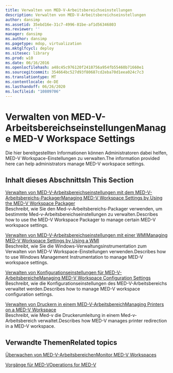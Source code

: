 ```yaml
---
title: Verwalten von MED-V-Arbeitsbereichseinstellungen
description: Verwalten von MED-V-Arbeitsbereichseinstellungen
author: dansimp
ms.assetid: 35ebd16e-31c7-4996-81be-af1d56346803
ms.reviewer: ''
manager: dansimp
ms.author: dansimp
ms.pagetype: mdop, virtualization
ms.mktglfcycl: deploy
ms.sitesec: library
ms.prod: w10
ms.date: 06/16/2016
ms.openlocfilehash: a48c45c976120f2418756a954fb55460b71660e1
ms.sourcegitcommit: 354664bc527d93f80687cd2eba70d1eea024c7c3
ms.translationtype: MT
ms.contentlocale: de-DE
ms.lasthandoff: 06/26/2020
ms.locfileid: "10809706"
---
```

# <span data-ttu-id="d92ea-103">Verwalten von MED-V-Arbeitsbereichseinstellungen</span><span class="sxs-lookup"><span data-stu-id="d92ea-103">Manage MED-V Workspace Settings</span></span>


<span data-ttu-id="d92ea-104">Die hier bereitgestellten Informationen können Administratoren dabei helfen, MED-V Workspace-Einstellungen zu verwalten.</span><span class="sxs-lookup"><span data-stu-id="d92ea-104">The information provided here can help administrators manage MED-V workspace settings.</span></span>

## <span data-ttu-id="d92ea-105">Inhalt dieses Abschnitts</span><span class="sxs-lookup"><span data-stu-id="d92ea-105">In This Section</span></span>


<a href="" id="managing-med-v-workspace-settings-by-using-the-med-v-workspace-packager"></a>[<span data-ttu-id="d92ea-106">Verwalten von MED-V-Arbeitsbereichseinstellungen mit dem MED-V-Arbeitsbereichs-Packager</span><span class="sxs-lookup"><span data-stu-id="d92ea-106">Managing MED-V Workspace Settings by Using the MED-V Workspace Packager</span></span>](managing-med-v-workspace-settings-by-using-the-med-v-workspace-packager.md)  
<span data-ttu-id="d92ea-107">Beschreibt, wie Sie den Med-v-Arbeitsbereichs-Packager verwenden, um bestimmte Med-v-Arbeitsbereichseinstellungen zu verwalten.</span><span class="sxs-lookup"><span data-stu-id="d92ea-107">Describes how to use the MED-V Workspace Packager to manage certain MED-V workspace settings.</span></span>

<a href="" id="managing-med-v-workspace-settings-by-using-a-wmi"></a>[<span data-ttu-id="d92ea-108">Verwalten von MED-V-Arbeitsbereichseinstellungen mit einer WMI</span><span class="sxs-lookup"><span data-stu-id="d92ea-108">Managing MED-V Workspace Settings by Using a WMI</span></span>](managing-med-v-workspace-settings-by-using-a-wmi.md)  
<span data-ttu-id="d92ea-109">Beschreibt, wie Sie die Windows-Verwaltungsinstrumentation zum Verwalten von MED-V Workspace-Einstellungen verwenden.</span><span class="sxs-lookup"><span data-stu-id="d92ea-109">Describes how to use Windows Management Instrumentation to manage MED-V workspace settings.</span></span>

<a href="" id="managing-med-v-workspace-configuration-settings"></a>[<span data-ttu-id="d92ea-110">Verwalten von Konfigurationseinstellungen für MED-V-Arbeitsbereiche</span><span class="sxs-lookup"><span data-stu-id="d92ea-110">Managing MED-V Workspace Configuration Settings</span></span>](managing-med-v-workspace-configuration-settings.md)  
<span data-ttu-id="d92ea-111">Beschreibt, wie die Konfigurationseinstellungen des MED-V-Arbeitsbereichs verwaltet werden.</span><span class="sxs-lookup"><span data-stu-id="d92ea-111">Describes how to manage MED-V workspace configuration settings.</span></span>

<a href="" id="managing-printers-on-a-med-v-workspace"></a>[<span data-ttu-id="d92ea-112">Verwalten von Druckern in einem MED-V-Arbeitsbereich</span><span class="sxs-lookup"><span data-stu-id="d92ea-112">Managing Printers on a MED-V Workspace</span></span>](managing-printers-on-a-med-v-workspace.md)  
<span data-ttu-id="d92ea-113">Beschreibt, wie Med-v die Druckerumleitung in einem Med-v-Arbeitsbereich verwaltet.</span><span class="sxs-lookup"><span data-stu-id="d92ea-113">Describes how MED-V manages printer redirection in a MED-V workspace.</span></span>

## <span data-ttu-id="d92ea-114">Verwandte Themen</span><span class="sxs-lookup"><span data-stu-id="d92ea-114">Related topics</span></span>


[<span data-ttu-id="d92ea-115">Überwachen von MED-V-Arbeitsbereichen</span><span class="sxs-lookup"><span data-stu-id="d92ea-115">Monitor MED-V Workspaces</span></span>](monitor-med-v-workspaces.md)

[<span data-ttu-id="d92ea-116">Vorgänge für MED-V</span><span class="sxs-lookup"><span data-stu-id="d92ea-116">Operations for MED-V</span></span>](operations-for-med-v.md)

 

 





